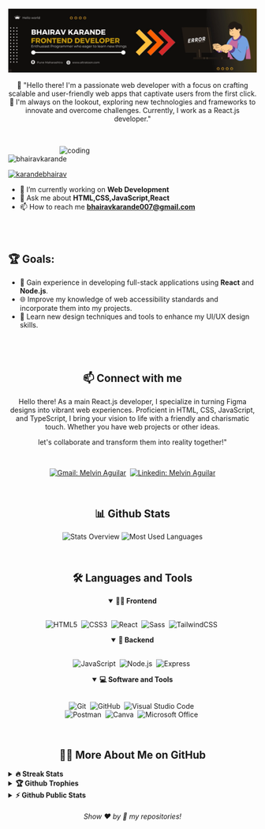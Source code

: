 <!-- Banner 20232A -->
![logo](https://github.com/bhairav1999/bhairav1999/blob/main/Bannernew.png)


<p align="center">
👋 
"Hello there! I'm a passionate web developer with a focus on crafting scalable and user-friendly web apps that captivate users from the first click. 🚀 I'm always on the lookout, exploring new technologies and frameworks to innovate and overcome challenges. Currently, I work as a React.js developer."
</p>

##

<br>
<img
  src="https://camo.githubusercontent.com/cae12fddd9d6982901d82580bdf321d81fb299141098ca1c2d4891870827bf17/68747470733a2f2f6d69726f2e6d656469756d2e636f6d2f6d61782f313336302f302a37513379765349765f7430696f4a2d5a2e676966"
  alt="coding"
  align="right"
  width="400px"
/>

<p align="left"> <img src="https://komarev.com/ghpvc/?username=bhairav1999&label=Profile%20views&color=0e75b6&style=flat" alt="bhairavkarande" /> </p>

<p align="left"> <a href="https://twitter.com/karandebhairav" target="blank"><img src="https://img.shields.io/twitter/follow/karandebhairav?logo=twitter&style=for-the-badge" alt="karandebhairav" /></a> </p>

- 🔭 I’m currently working on **Web Development** 
- 💬 Ask me about **HTML,CSS,JavaScript,React** 
- 📫 How to reach me **bhairavkarande007@gmail.com**

<br>
<br>

## 🏆 Goals:

- 🚀 Gain experience in developing full-stack applications using **React** and **Node.js**.
- 🌐 Improve my knowledge of web accessibility standards and incorporate them into my projects.
- 🎨 Learn new design techniques and tools to enhance my UI/UX design skills.


#

<br>

<h2 align="center">📫 Connect with me</h2>

<p align="center">
    Hello there! As a main React.js developer, I specialize in turning Figma designs into vibrant web experiences. Proficient in HTML, CSS, JavaScript, and TypeScript, I bring your vision to life with a friendly and charismatic touch. Whether you have web projects or other ideas.
</p>

<p align="center">
    let's collaborate and transform them into reality together!"
</p>
<br />


<div align = "center">
    
   [![Gmail: Melvin Aguilar](https://img.shields.io/badge/-gmail-red?style=for-the-badge&logo=Gmail&logoColor=white&link=mailto:bhairavkarande007@gmail.com)](mailto:bhairavkarande007@gmail.com)&nbsp;
    [![Linkedin: Melvin Aguilar](https://img.shields.io/badge/-linkedin-blue?style=for-the-badge&logo=Linkedin&logoColor=white&link=https://www.linkedin.com/in/bhairavnathkarande)](https://www.linkedin.com/in/bhairavnathkarande)
    <br>
   
    
      
  </div>


   <br>
    <h2 align="center">📊 Github Stats</h2>
    
  <div align = "center">
    
   ![Stats Overview](https://raw.githubusercontent.com/Bhairavkarande/github-stats/master/generated/overview.svg#gh-dark-mode-only)
    ![Most Used Languages](https://raw.githubusercontent.com/bhairav1999/github-stats/master/generated/languages.svg#gh-dark-mode-only)
    
  </div>
    <br>
    


   <div align = "center">

 <h2 align="center">🛠️ Languages and Tools</h2>
        
   <details open>
        <summary><b>🏄‍♂️ Frontend</b></summary>
        <br>
          
   ![HTML5](https://img.shields.io/badge/-HTML5-E34F26?style=for-the-badge&logo=html5&logoColor=white)&nbsp;
        ![CSS3](https://img.shields.io/badge/-CSS3-1572B6?style=for-the-badge&logo=css3)&nbsp;
        ![React](https://img.shields.io/badge/-React-%23404d59?style=for-the-badge&logo=react)&nbsp;
        ![Sass](https://img.shields.io/badge/-Sass-CC6699?style=for-the-badge&logo=sass&logoColor=white)&nbsp;
        ![TailwindCSS](https://img.shields.io/badge/-Tailwind_CSS-38B2AC?style=for-the-badge&logo=tailwind-css&logoColor=white)&nbsp;
        </details>
        
   <details open>
        <summary><b>🧰 Backend</b></summary>
        <br>
        
  ![JavaScript](https://img.shields.io/badge/Javascript-F7DF1E.svg?style=for-the-badge&logo=javascript&logoColor=black)&nbsp;
        ![Node.js](https://img.shields.io/badge/node.js-339933.svg?style=for-the-badge&logo=nodedotjs&logoColor=white)&nbsp;
        ![Express](https://img.shields.io/badge/express-000000.svg?style=for-the-badge&logo=express&logoColor=white)&nbsp;
        </details>
        

        
 <details open>
        <summary><b>💻 Software and Tools</b></summary>
        <br>
        
  ![Git](https://img.shields.io/badge/-Git-F05032?style=for-the-badge&logo=git&logoColor=white)&nbsp;
        ![GitHub](https://img.shields.io/badge/-GitHub-181717?style=for-the-badge&logo=github)&nbsp;
        ![Visual Studio Code](https://img.shields.io/badge/-VSCODE-007ACC?style=for-the-badge&&logo=visual-studio-code&logoColor=white)&nbsp;
        <br>
        ![Postman](https://img.shields.io/badge/-Postman-FF6C37?style=for-the-badge&logo=postman&logoColor=white)&nbsp;
        ![Canva](https://img.shields.io/badge/-Canva-00C4CC?style=for-the-badge&logo=canva&logoColor=white)&nbsp;
        ![Microsoft Office](https://img.shields.io/badge/-MS%20Office-D83B01?style=for-the-badge&logo=microsoft-office&logoColor=white)&nbsp;
    
   </details>
        
  </div>


  <br>

<h2 align="center">👨‍💻 More About Me on GitHub</h2>


<details>
<summary><b>🔥 Streak Stats</b></summary>
<br>
<p align="center">
<img src="http://github-readme-streak-stats.herokuapp.com?user=bhairav1999&theme=radical&hide_border=true" alt="bhairav" width="390"/>
</p>
</details>

<details>
<summary><b>🏆 Github Trophies</b></summary>
<br>
<p align="center">
<img src="https://github-profile-trophy.vercel.app/?username=bhairav1999&theme=discord" alt="bhairav1999" />
</p>
</details>



<details>
<summary><b>⚡ Github Public Stats</b></summary>
<br>
<p align="center">
<img src="https://github-readme-stats.vercel.app/api?username=bhairav1999&show_icons=true&theme=radical&count_private=true" alt="bhairav" width="420"/>&nbsp;<img src="https://github-readme-stats.vercel.app/api/top-langs/?username=bhairav1999&layout=compact&theme=radical" alt="bhairav" height="165">
</p>
</details>
  
  
<h6 align="center">Show ❤️ by 🌟 my repositories!</h6>
